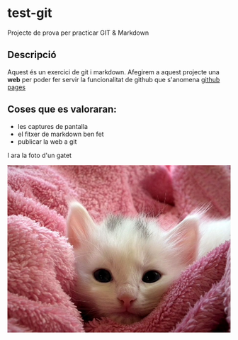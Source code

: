 # test-git

Projecte de prova per practicar GIT &amp; Markdown

## Descripció

Aquest és un exercici de git i markdown. Afegirem a aquest projecte una **web** per poder fer servir la funcionalitat de github que s'anomena [github pages](https://pages.github.com/) 

## Coses que es valoraran:

* les captures de pantalla
* el fitxer de markdown ben fet 
* publicar la web a git

I ara la foto d'un gatet

![foto d'un gat](./gat.jpg)